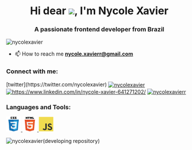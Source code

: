 <h1 align="center">Hi dear <img src="https://raw.githubusercontent.com/kaueMarques/kaueMarques/master/hi.gif" width="30px">, I'm Nycole Xavier</h1>
<h3 align="center">A passionate frontend developer from Brazil</h3>

<p align="left"> <img src="https://komarev.com/ghpvc/?username=nycolexavier&label=Profile%20views&color=0e75b6&style=flat" alt="nycolexavier" /> </p>


- 📫 How to reach me **nycole.xavierr@gmail.com**

<h3 align="left">Connect with me:</h3>
<p align="left">
 [twitter](https://twitter.com/nycolexavier)    
<a href="https://twitter.com/nycolexavier" target="_blank"><img align="center" alt="nycolexavier" height="30" width="40" /></a>
<a href="www.linkedin.com/in/nycole-xavier-641271202/" target="blank"><img align="center" src="https://raw.githubusercontent.com/rahuldkjain/github-profile-readme-generator/neutral-icons/src/images/icons/Social/linked-in-alt.svg" alt="https://www.linkedin.com/in/nycole-xavier-641271202/" height="30" width="40" /></a>
<a href="https://instagram.com/nycolexavierr" target="blank"><img align="center" src="https://raw.githubusercontent.com/rahuldkjain/github-profile-readme-generator/neutral-icons/src/images/icons/Social/instagram.svg" alt="nycolexavierr" height="30" width="40" /></a>
</p>

<h3 align="left">Languages and Tools:</h3>
<p align="left"> <a href="https://www.w3schools.com/css/" target="_blank"> <img src="https://raw.githubusercontent.com/devicons/devicon/master/icons/css3/css3-original-wordmark.svg" alt="css3" width="40" height="40"/> </a> <a href="https://www.w3.org/html/" target="_blank"> <img src="https://raw.githubusercontent.com/devicons/devicon/master/icons/html5/html5-original-wordmark.svg" alt="html5" width="40" height="40"/> </a> <a href="https://developer.mozilla.org/en-US/docs/Web/JavaScript" target="_blank"> <img src="https://raw.githubusercontent.com/devicons/devicon/master/icons/javascript/javascript-original.svg" alt="javascript" width="40" height="40"/> </a> </p>

<p><img align="left" src="https://github-readme-stats.vercel.app/api/top-langs?username=nycolexavier&show_icons=true&locale=en&layout=compact" alt="nycolexavier" /></p>

<!--<p>&nbsp;<img align="center" src="https://github-readme-stats.vercel.app/api?username=nycolexavier&show_icons=true&locale=en" alt="nycolexavier" /></p>

<!--<p><img align="center" src="https://github-readme-streak-stats.herokuapp.com/?user=nycolexavier&" alt="nycolexavier" /></p>
 <!-->
 
 (developing repository)
